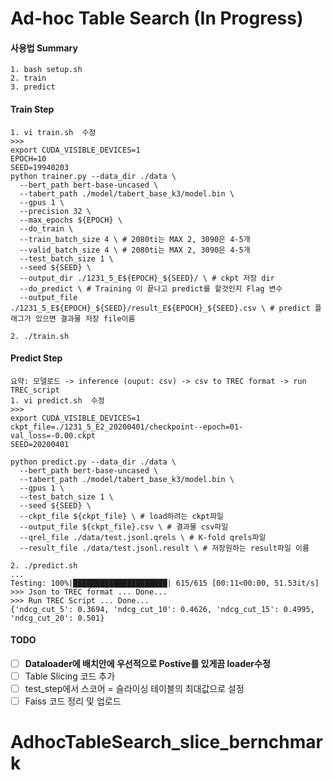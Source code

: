 # Ad-hoc Table Search (In Progress)

#### 사용법 Summary
```
1. bash setup.sh
2. train 
3. predict
```

#### Train Step 
```shell script
1. vi train.sh  수정 
>>> 
export CUDA_VISIBLE_DEVICES=1
EPOCH=10
SEED=19940203
python trainer.py --data_dir ./data \
  --bert_path bert-base-uncased \
  --tabert_path ./model/tabert_base_k3/model.bin \
  --gpus 1 \
  --precision 32 \
  --max_epochs ${EPOCH} \
  --do_train \
  --train_batch_size 4 \ # 2080ti는 MAX 2, 3090은 4-5개
  --valid_batch_size 4 \ # 2080ti는 MAX 2, 3090은 4-5개
  --test_batch_size 1 \
  --seed ${SEED} \
  --output_dir ./1231_5_E${EPOCH}_${SEED}/ \ # ckpt 저장 dir
  --do_predict \ # Training 이 끝나고 predict를 할것인지 Flag 변수  
  --output_file ./1231_5_E${EPOCH}_${SEED}/result_E${EPOCH}_${SEED}.csv \ # predict 플래그가 있으면 결과물 저장 file이름

2. ./train.sh  
```

#### Predict Step 
```shell script
요약: 모델로드 -> inference (ouput: csv) -> csv to TREC format -> run TREC_script
1. vi predict.sh  수정 
>>> 
export CUDA_VISIBLE_DEVICES=1
ckpt_file=./1231_5_E2_20200401/checkpoint--epoch=01-val_loss=-0.00.ckpt
SEED=20200401

python predict.py --data_dir ./data \
  --bert_path bert-base-uncased \
  --tabert_path ./model/tabert_base_k3/model.bin \
  --gpus 1 \
  --test_batch_size 1 \
  --seed ${SEED} \
  --ckpt_file ${ckpt_file} \ # load하려는 ckpt파일 
  --output_file ${ckpt_file}.csv \ # 결과물 csv파일
  --qrel_file ./data/test.jsonl.qrels \ # K-fold qrels파일 
  --result_file ./data/test.jsonl.result \ # 저장원하는 result파일 이름 

2. ./predict.sh
...
Testing: 100%|█████████████████████| 615/615 [00:11<00:00, 51.53it/s]
>>> Json to TREC format ... Done...
>>> Run TREC Script ... Done...
{'ndcg_cut_5': 0.3694, 'ndcg_cut_10': 0.4626, 'ndcg_cut_15': 0.4995, 'ndcg_cut_20': 0.501}
```

#### TODO 

- [ ] **Dataloader에 배치안에 우선적으로 Postive를 있게끔 loader수정**
- [ ] Table Slicing 코드 추가 
- [ ] test_step에서 스코어 = 슬라이싱 테이블의 최대값으로 설정  
- [ ] Faiss 코드 정리 및 업로드
 # AdhocTableSearch_slice_bernchmark
